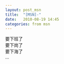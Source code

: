 ```yaml
---
layout: post_msn
title:  "[MSN]-"
date:   2010-08-19 14:45
categories: from msn
---
```

 要下班了  
要下岗了  
要下海了  
...  